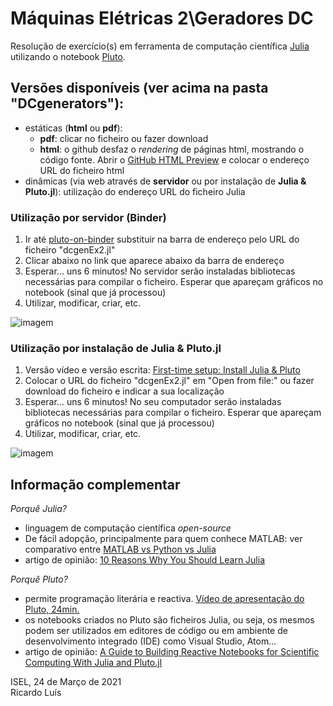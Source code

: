 # Máquinas Elétricas 2\Geradores DC

Resolução de exercício(s) em ferramenta de computação científica [Julia](https://julialang.org/) utilizando o notebook [Pluto](https://github.com/fonsp/Pluto.jl).

## Versões disponíveis (ver acima na pasta "DCgenerators"):
 - estáticas (**html** ou **pdf**): 
   - **pdf**: clicar no ficheiro ou fazer download
   - **html**: o github desfaz o _rendering_ de páginas html, mostrando o código fonte. Abrir o [GitHub HTML Preview](http://htmlpreview.github.io/) e colocar o endereço URL do ficheiro html
 - dinâmicas (via web através de **servidor** ou por instalação de **Julia & Pluto.jl**): utilização do endereço URL do ficheiro Julia  

### Utilização por servidor (Binder)  
1. Ir até  [pluto-on-binder](http://pluto-on-binder.glitch.me) substituir na barra de endereço pelo URL do ficheiro "dcgenEx2.jl"  
2. Clicar abaixo no link que aparece abaixo da barra de endereço  
3. Esperar... uns 6 minutos! No servidor serão instaladas bibliotecas necessárias para compilar o ficheiro. Esperar que apareçam gráficos no notebook (sinal que já processou)  
4. Utilizar, modificar, criar, etc.  

![imagem](https://github.com/Ricardo-Luis/ME2/blob/main/Binder.png)


### Utilização por instalação de **Julia & Pluto.jl** 
1. Versão vídeo e versão escrita: [First-time setup: Install Julia & Pluto](https://computationalthinking.mit.edu/Spring21/installation/)
2. Colocar o URL do ficheiro "dcgenEx2.jl" em "Open from file:" ou fazer download do ficheiro e indicar a sua localização
3. Esperar... uns 6 minutos! No seu computador serão instaladas bibliotecas necessárias para compilar o ficheiro. Esperar que apareçam gráficos no notebook (sinal que já processou)  
4. Utilizar, modificar, criar, etc.

![imagem](https://github.com/Ricardo-Luis/ME2/blob/main/Pluto.png)



## Informação complementar 
_Porquê Julia?_  
- linguagem de computação científica _open-source_ 
- De fácil adopção, principalmente para quem conhece MATLAB: ver comparativo entre [MATLAB vs Python vs Julia](https://cheatsheets.quantecon.org/)
- artigo de opinião: [10 Reasons Why You Should Learn Julia](https://blog.goodaudience.com/10-reasons-why-you-should-learn-julia-d786ac29c6ca)

_Porquê Pluto?_  
- permite programação literária e reactiva. [Vídeo de apresentação do Pluto, 24min.](https://youtu.be/IAF8DjrQSSk)
- os notebooks criados no Pluto são ficheiros Julia, ou seja, os mesmos podem ser utilizados em editores de código ou em ambiente de desenvolvimento integrado (IDE) como Visual Studio, Atom...  
- artigo de opinião: [A Guide to Building Reactive Notebooks for Scientific Computing With Julia and Pluto.jl](https://medium.com/swlh/a-guide-to-building-reactive-notebooks-for-scientific-computing-with-julia-and-pluto-jl-1a2c0c455d51)


ISEL, 24 de Março de 2021  
Ricardo Luís
